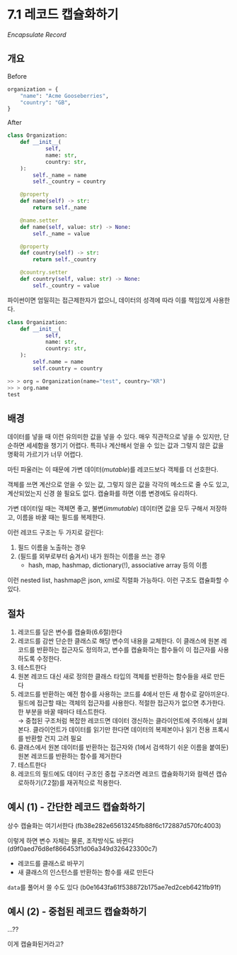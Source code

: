 # 7.1 레코드 캡슐화하기

_Encapsulate Record_

## 개요

Before

```python
organization = {
    "name": "Acme Gooseberries",
    "country": "GB",
}
```

After

```python
class Organization:
    def __init__(
            self,
            name: str,
            country: str,
    ):
        self._name = name
        self._country = country

    @property
    def name(self) -> str:
        return self._name

    @name.setter
    def name(self, value: str) -> None:
        self._name = value

    @property
    def country(self) -> str:
        return self._country

    @country.setter
    def country(self, value: str) -> None:
        self._country = value 
```

파이썬이면 엄밀히는 접근제한자가 없으니, 데이터의 성격에 따라 이를 책임있게 사용한다.

```python
class Organization:
    def __init__(
            self,
            name: str,
            country: str,
    ):
        self.name = name
        self.country = country

>> > org = Organization(name="test", country="KR")
>> > org.name
test
```

## 배경

데이터를 넣을 때 이런 유의미한 값을 넣을 수 있다. 매우 직관적으로 넣을 수 있지만, 단순하면 세세함을 챙기기 어렵다.
특히나 계산해서 얻을 수 있는 값과 그렇지 않은 값을 명확히 가르기가 너무 어렵다.

마틴 파울러는 이 때문에 가변 데이터(_mutable_)를 레코드보다 객체를 더 선호한다.

객체를 쓰면 계산으로 얻을 수 있는 값, 그렇지 않은 값을 각각의 메소드로 줄 수도 있고, 계산되었는지 신경 쓸 필요도 없다.
캡슐화를 하면 이름 변경에도 유리하다.

가변 데이터일 때는 객체면 좋고, 불변(_immutable_) 데이터면 값을 모두 구해서 저장하고, 이름을 바꿀 때는 필드를 복제한다.

이런 레코드 구조는 두 가지로 갈린다:

1. 필드 이름을 노출하는 경우
2. (필드를 외부로부터 숨겨서) 내가 원하는 이름을 쓰는 경우
    - hash, map, hashmap, dictionary(!), associative array 등의 이름

이런 nested list, hashmap은 json, xml로 직렬화 가능하다. 이런 구조도 캡슐화할 수 있다.

## 절차

1. 레코드를 담은 변수를 캡슐화(6.6절)한다
2. 레코드를 감싼 단순한 클래스로 해당 변수의 내용을 교체한다. 이 클래스에 원본 레코드를 반환하는 접근자도 정의하고, 변수를 캡슐화하는 함수들이 이 접근자를 사용하도록 수정한다.
3. 테스트한다
4. 원본 레코드 대신 새로 정의한 클래스 타입의 객체를 반환하는 함수들을 새로 만든다
5. 레코드를 반환하는 예전 함수를 사용하는 코드를 4에서 만든 새 함수로 갈아끼운다. 필드에 접근할 때는 객체의 접근자를 사용한다. 적절한 접근자가 없으면 추가한다. 한 부분을 바꿀 때마다
   테스트한다. <br />
   → 중첩된 구조처럼 복잡한 레코드면 데이터 갱신하는 클라이언트에 주의해서 살펴본다. 클라이언트가 데이터를 읽기만 한다면 데이터의 복제본이나 읽기 전용 프록시를 반환할 건지 고려 필요
6. 클래스에서 원본 데이터를 반환하는 접근자와 (1에서 검색하기 쉬운 이름을 붙여둔) 원본 레코드를 반환하는 함수를 제거한다
7. 테스트한다
8. 레코드의 필드에도 데이터 구조인 중첩 구조라면 레코드 캡슐화하기와 컬렉션 캡슈로하하기(7.2절)를 재귀적으로 적용한다.

## 예시 (1) - 간단한 레코드 캡슐화하기

상수 캡슐화는 여기서한다 (fb38e282e65613245fb88f6c172887d570fc4003)

이렇게 하면 변수 자체는 물론, 조작방식도 바뀐다 (d9f0aed76d8ef866453f1d06a349d326423300c7)

- 레코드를 클래스로 바꾸기
- 새 클래스의 인스턴스를 반환하는 함수를 새로 만든다

`data`를 풀어서 쓸 수도 있다 (b0e1643fa61f538872b175ae7ed2ceb6421fb91f)

## 예시 (2) - 중첩된 레코드 캡슐화하기

...??

이게 캡슐화된거라고?